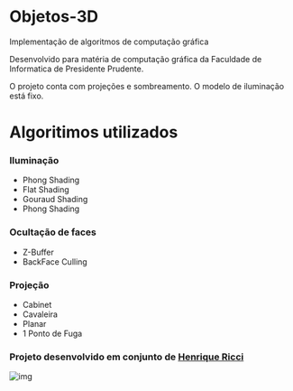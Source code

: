 # Objetos-3D

Implementação de algoritmos de computação gráfica

Desenvolvido para matéria de computação gráfica da Faculdade de Informatica de Presidente Prudente.

O projeto conta com projeções e sombreamento. O modelo de iluminação está fixo.


# Algoritimos utilizados

### Iluminação
- Phong Shading
- Flat Shading
- Gouraud Shading
- Phong Shading

### Ocultação de faces
- Z-Buffer
- BackFace Culling

### Projeção
- Cabinet
- Cavaleira
- Planar
- 1 Ponto de Fuga

### Projeto desenvolvido em conjunto de  [Henrique Ricci](https://github.com/riccihenrique)

![img](https://user-images.githubusercontent.com/48293550/71787846-57874100-2ffb-11ea-87be-3facd89b761d.png)

